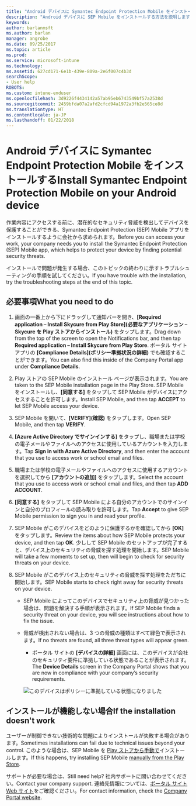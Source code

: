 ```yaml
---
title: "Android デバイスに Symantec Endpoint Protection Mobile をインストールする必要がある | Microsoft Docs"
description: "Android デバイスに SEP Mobile をインストールする方法を説明します。"
keywords: 
author: barlanmsft
ms.author: barlan
manager: angrobe
ms.date: 09/25/2017
ms.topic: article
ms.prod: 
ms.service: microsoft-intune
ms.technology: 
ms.assetid: 627cd171-6e1b-439e-809a-2e6f007c4b3d
searchScope:
- User help
ROBOTS: 
ms.custom: intune-enduser
ms.openlocfilehash: 3d9226f4434142a57ab95eb6743549bf57a2538d
ms.sourcegitcommit: 2459bfda07a2afd2cfcd94a1972a3fb2e565ce8d
ms.translationtype: HT
ms.contentlocale: ja-JP
ms.lasthandoff: 01/22/2018
---
```

# <a name="install-symantec-endpoint-protection-mobile-on-your-android-device"></a><span data-ttu-id="f2d8b-103">Android デバイスに Symantec Endpoint Protection Mobile をインストールする</span><span class="sxs-lookup"><span data-stu-id="f2d8b-103">Install Symantec Endpoint Protection Mobile on your Android device</span></span>

<span data-ttu-id="f2d8b-104">作業内容にアクセスする前に、潜在的なセキュリティ脅威を検出してデバイスを保護することができる、Symantec Endpoint Protection (SEP) Mobile アプリをインストールするように会社から求められます。</span><span class="sxs-lookup"><span data-stu-id="f2d8b-104">Before you can access your work, your company needs you to install the Symantec Endpoint Protection (SEP) Mobile app, which helps to protect your device by finding potential security threats.</span></span>

<span data-ttu-id="f2d8b-105">インストールで問題が発生する場合、このトピックの終わりに示すトラブルシューティングの手順を試してください。</span><span class="sxs-lookup"><span data-stu-id="f2d8b-105">If you have trouble with the installation, try the troubleshooting steps at the end of this topic.</span></span>

## <a name="what-you-need-to-do"></a><span data-ttu-id="f2d8b-106">必要事項</span><span class="sxs-lookup"><span data-stu-id="f2d8b-106">What you need to do</span></span>

1. <span data-ttu-id="f2d8b-107">画面の一番上から下にドラッグして通知バーを開き、**[Required application – Install Skycure from Play Store]\(必要なアプリケーション – Skycure を Play ストアからインストール)** をタップします。</span><span class="sxs-lookup"><span data-stu-id="f2d8b-107">Drag down from the top of the screen to open the Notifications bar, and then tap **Required application – Install Skycure from Play Store**.</span></span> <span data-ttu-id="f2d8b-108">ポータル サイト アプリの __[Compliance Details]\(ポリシー準拠状況の詳細)__ でも確認することができます。</span><span class="sxs-lookup"><span data-stu-id="f2d8b-108">You can also find this inside of the Company Portal app under __Compliance Details__.</span></span>

2. <span data-ttu-id="f2d8b-109">Play ストアの SEP Mobile のインストール ページが表示されます。</span><span class="sxs-lookup"><span data-stu-id="f2d8b-109">You are taken to the SEP Mobile installation page in the Play Store.</span></span> <span data-ttu-id="f2d8b-110">SEP Mobile をインストールし、**[同意する]** をタップして SEP Mobile がデバイスにアクセスすることを許可します。</span><span class="sxs-lookup"><span data-stu-id="f2d8b-110">Install SEP Mobile, and then tap **ACCEPT** to let SEP Mobile access your device.</span></span>

3. <span data-ttu-id="f2d8b-111">SEP Mobile を開いて、**[VERIFY]\(確認)** をタップします。</span><span class="sxs-lookup"><span data-stu-id="f2d8b-111">Open SEP Mobile, and then tap **VERIFY**.</span></span>

4. <span data-ttu-id="f2d8b-112">**[Azure Active Directory でサインインする]** をタップし、職場または学校の電子メールやファイルへのアクセスに使用しているアカウントを入力します。</span><span class="sxs-lookup"><span data-stu-id="f2d8b-112">Tap **Sign in with Azure Active Directory**, and then enter the account that you use to access work or school email and files.</span></span>

5. <span data-ttu-id="f2d8b-113">職場または学校の電子メールやファイルへのアクセスに使用するアカウントを選択してから **[アカウントの追加]** をタップします。</span><span class="sxs-lookup"><span data-stu-id="f2d8b-113">Select the account that you use to access work or school email and files, and then tap **ADD ACCOUNT**.</span></span>

6. <span data-ttu-id="f2d8b-114">**[同意する]** をタップして SEP Mobile による自分のアカウントでのサインインと自分のプロフィールの読み取りを許可します。</span><span class="sxs-lookup"><span data-stu-id="f2d8b-114">Tap **Accept** to give SEP Mobile permission to sign you in and read your profile.</span></span>

7. <span data-ttu-id="f2d8b-115">SEP Mobile がこのデバイスをどのように保護するかを確認してから **[OK]** をタップします。</span><span class="sxs-lookup"><span data-stu-id="f2d8b-115">Review the items about how SEP Mobile protects your device, and then tap **OK**.</span></span> <span data-ttu-id="f2d8b-116">少しして SEP Mobile のセットアップが完了すると、デバイス上のセキュリティの脅威を探す処理を開始します。</span><span class="sxs-lookup"><span data-stu-id="f2d8b-116">SEP Mobile will take a few moments to set up, then will begin to check for security threats on your device.</span></span>

8. <span data-ttu-id="f2d8b-117">SEP Mobile がこのデバイス上のセキュリティの脅威を探す処理をただちに開始します。</span><span class="sxs-lookup"><span data-stu-id="f2d8b-117">SEP Mobile starts to check right away for security threats on your device.</span></span>

   * <span data-ttu-id="f2d8b-118">SEP Mobile によってこのデバイスでセキュリティ上の脅威が見つかった場合は、問題を解決する手順が表示されます。</span><span class="sxs-lookup"><span data-stu-id="f2d8b-118">If SEP Mobile finds a security threat on your device, you will see instructions about how to fix the issue.</span></span>

   * <span data-ttu-id="f2d8b-119">脅威が検出されない場合は、3 つの脅威の種類はすべて緑色で表示されます。</span><span class="sxs-lookup"><span data-stu-id="f2d8b-119">If no threats are found, all three threat types will appear green.</span></span>

     * <span data-ttu-id="f2d8b-120">ポータル サイトの **[デバイスの詳細]** 画面には、このデバイスが会社のセキュリティ要件に準拠している状態であることが表示されます。</span><span class="sxs-lookup"><span data-stu-id="f2d8b-120">The **Device Details** screen in the Company Portal shows that you are now in compliance with your company’s security requirements.</span></span>

     ![このデバイスはポリシーに準拠している状態になりました](./media/mtd-device-now-compliant-android.png)

## <a name="if-the-installation-doesnt-work"></a><span data-ttu-id="f2d8b-122">インストールが機能しない場合</span><span class="sxs-lookup"><span data-stu-id="f2d8b-122">If the installation doesn't work</span></span>

<span data-ttu-id="f2d8b-123">ユーザーが制御できない技術的な問題によりインストールが失敗する場合があります。</span><span class="sxs-lookup"><span data-stu-id="f2d8b-123">Sometimes installations can fail due to technical issues beyond your control.</span></span> <span data-ttu-id="f2d8b-124">このような場合は、SEP Mobile を [Play ストアから手動で](https://play.google.com/store/apps/details?id=com.skycure.skycure)インストールします。</span><span class="sxs-lookup"><span data-stu-id="f2d8b-124">If this happens, try installing SEP Mobile [manually from the Play Store](https://play.google.com/store/apps/details?id=com.skycure.skycure).</span></span>

<span data-ttu-id="f2d8b-125">サポートが必要な場合は、</span><span class="sxs-lookup"><span data-stu-id="f2d8b-125">Still need help?</span></span> <span data-ttu-id="f2d8b-126">社内サポートに問い合わせてください。</span><span class="sxs-lookup"><span data-stu-id="f2d8b-126">Contact your company support.</span></span> <span data-ttu-id="f2d8b-127">連絡先情報については、[ポータル サイト Web サイト](https://portal.manage.microsoft.com#HelpDeskDialog)をご確認ください。</span><span class="sxs-lookup"><span data-stu-id="f2d8b-127">For contact information, check the [Company Portal website](https://portal.manage.microsoft.com#HelpDeskDialog).</span></span>
